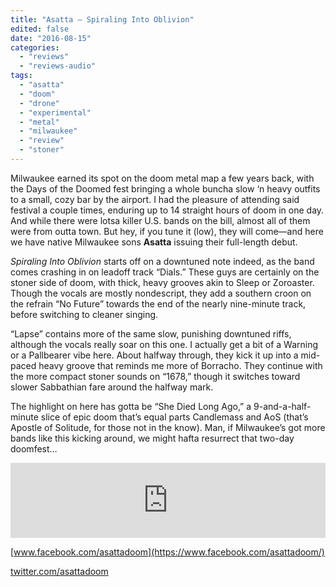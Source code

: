 ```yaml
---
title: "Asatta – Spiraling Into Oblivion"
edited: false
date: "2016-08-15"
categories:
  - "reviews"
  - "reviews-audio"
tags:
  - "asatta"
  - "doom"
  - "drone"
  - "experimental"
  - "metal"
  - "milwaukee"
  - "review"
  - "stoner"
---
```


Milwaukee earned its spot on the doom metal map a few years back, with the Days of the Doomed fest bringing a whole buncha slow ‘n heavy outfits to a small, cozy bar by the airport. I had the pleasure of attending said festival a couple times, enduring up to 14 straight hours of doom in one day. And while there were lotsa killer U.S. bands on the bill, almost all of them were from outta town. But hey, if you tune it (low), they will come—and here we have native Milwaukee sons **Asatta** issuing their full-length debut.

_Spiraling Into Oblivion_ starts off on a downtuned note indeed, as the band comes crashing in on leadoff track “Dials.” These guys are certainly on the stoner side of doom, with thick, heavy grooves akin to Sleep or Zoroaster. Though the vocals are mostly nondescript, they add a southern croon on the refrain “No Future” towards the end of the nearly nine-minute track, before switching to cleaner singing.

“Lapse” contains more of the same slow, punishing downtuned riffs, although the vocals really soar on this one. I actually get a bit of a Warning or a Pallbearer vibe here. About halfway through, they kick it up into a mid-paced heavy groove that reminds me more of Borracho. They continue with the more compact stoner sounds on “1678,” though it switches toward slower Sabbathian fare around the halfway mark.

The highlight on here has gotta be “She Died Long Ago,” a 9-and-a-half-minute slice of epic doom that’s equal parts Candlemass and AoS (that’s Apostle of Solitude, for those not in the know). Man, if Milwaukee’s got more bands like this kicking around, we might hafta resurrect that two-day doomfest…

<iframe style="border: 0; width: 100%; height: 120px;" src="https://bandcamp.com/EmbeddedPlayer/album=3901647642/size=large/bgcol=ffffff/linkcol=0687f5/tracklist=false/artwork=small/transparent=true/" width="300" height="150" seamless=""><a href="http://asatta2.bandcamp.com/album/spiraling-into-oblivion-2">Spiraling into Oblivion by Asatta</a></iframe>

[www.facebook.com/asattadoom](https://www.facebook.com/asattadoom/)

[twitter.com/asattadoom](https://twitter.com/asattadoom)
